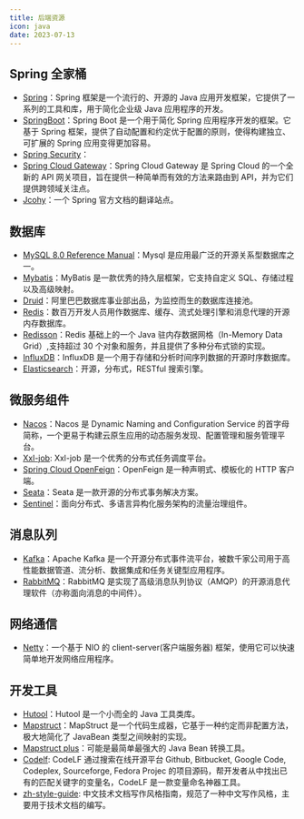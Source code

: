 ```yaml
---
title: 后端资源
icon: java
date: 2023-07-13
---
```


## Spring 全家桶

- [Spring](https://spring.io/)：Spring 框架是一个流行的、开源的 Java 应用开发框架，它提供了一系列的工具和库，用于简化企业级 Java 应用程序的开发。
- [SpringBoot](https://docs.spring.io/spring-boot/docs/current/reference/html/)：Spring Boot 是一个用于简化 Spring 应用程序开发的框架。它基于 Spring 框架，提供了自动配置和约定优于配置的原则，使得构建独立、可扩展的 Spring 应用变得更加容易。
- [Spring Security](https://docs.spring.io/spring-security/reference/index.html)：
- [Spring Cloud Gateway](https://docs.spring.io/spring-cloud-gateway/docs/current/reference/html/)：Spring Cloud Gateway 是 Spring Cloud 的一个全新的 API 网关项目，旨在提供一种简单而有效的方法来路由到 API，并为它们提供跨领域关注点。
- [Jcohy](http://www.jcohy.com/projects/spring-boot#learn)：一个 Spring 官方文档的翻译站点。

## 数据库

- [MySQL 8.0 Reference Manual](https://dev.mysql.com/doc/refman/8.0/en/)：Mysql 是应用最广泛的开源关系型数据库之一。
- [Mybatis](https://blog.mybatis.org/p/products.html)：MyBatis 是一款优秀的持久层框架，它支持自定义 SQL、存储过程以及高级映射。
- [Druid](https://github.com/alibaba/druid)：阿里巴巴数据库事业部出品，为监控而生的数据库连接池。
- [Redis](https://redis.io/docs/)：数百万开发人员用作数据库、缓存、流式处理引擎和消息代理的开源内存数据库。
- [Redisson](https://github.com/redisson/redisson)：Redis 基础上的一个 Java 驻内存数据网格（In-Memory Data Grid）,支持超过 30 个对象和服务，并且提供了多种分布式锁的实现。
- [InfluxDB](https://docs.influxdata.com/influxdb/v2.6/)：InfluxDB 是一个用于存储和分析时间序列数据的开源时序数据库。
- [Elasticsearch](https://github.com/elastic/elasticsearch)：开源，分布式，RESTful 搜索引擎。

## 微服务组件

- [Nacos](https://nacos.io/zh-cn/docs/quick-start-spring-cloud.html)：Nacos 是 Dynamic Naming and Configuration Service 的首字母简称，一个更易于构建云原生应用的动态服务发现、配置管理和服务管理平台。
- [Xxl-job](https://github.com/xuxueli/xxl-job): Xxl-job 是一个优秀的分布式任务调度平台。
- [Spring Cloud OpenFeign](https://docs.spring.io/spring-cloud-openfeign/docs/current/reference/html/)：OpenFeign 是一种声明式、模板化的 HTTP 客户端。
- [Seata](https://seata.io/zh-cn/index.html)：Seata 是一款开源的分布式事务解决方案。
- [Sentinel](https://sentinelguard.io/zh-cn/)：面向分布式、多语言异构化服务架构的流量治理组件。

## 消息队列

- [Kafka](https://kafka.apache.org/)：Apache Kafka 是一个开源分布式事件流平台，被数千家公司用于高性能数据管道、流分析、数据集成和任务关键型应用程序。
- [RabbitMQ](https://www.rabbitmq.com/)：RabbitMQ 是实现了高级消息队列协议（AMQP）的开源消息代理软件（亦称面向消息的中间件）。 

## 网络通信

- [Netty](https://github.com/netty/netty)：一个基于 NIO 的 client-server(客户端服务器) 框架，使用它可以快速简单地开发网络应用程序。

## 开发工具

- [Hutool](https://doc.hutool.cn/pages/index/)：Hutool 是一个小而全的 Java 工具类库。
- [Mapstruct](https://mapstruct.org/)：MapStruct 是一个代码生成器，它基于一种约定而非配置方法，极大地简化了 JavaBean 类型之间映射的实现。
- [Mapstruct plus](https://www.mapstruct.plus)：可能是最简单最强大的 Java Bean 转换工具。
- [Codelf](https://unbug.github.io/codelf): CodeLF 通过搜索在线开源平台 Github, Bitbucket, Google Code, Codeplex, Sourceforge, Fedora Projec 的项目源码，帮开发者从中找出已有的匹配关键字的变量名，CodeLF 是一款变量命名神器工具。
- [zh-style-guide](https://zh-style-guide.readthedocs.io/): 中文技术文档写作风格指南，规范了一种中文写作风格，主要用于技术文档的编写。
